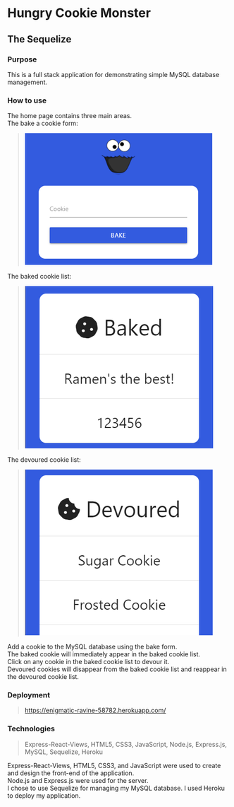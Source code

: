 # Hungry Cookie Monster
## The Sequelize

### Purpose  
This is a full stack application for demonstrating simple MySQL database management. 

### How to use  
The home page contains three main areas.  
The bake a cookie form:  

>![Bake Form](./assets/bakeform.png)  

The baked cookie list:  

>![Baked Cookie List](./assets/baked.png)  

The devoured cookie list:  

>![Devoured Cookie List](./assets/devoured.png)  

Add a cookie to the MySQL database using the bake form.  
The baked cookie will immediately appear in the baked cookie list.  
Click on any cookie in the baked cookie list to devour it.  
Devoured cookies will disappear from the baked cookie list and reappear in the devoured cookie list.

### Deployment  
> https://enigmatic-ravine-58782.herokuapp.com/

### Technologies  
> Express-React-Views, HTML5, CSS3, JavaScript, Node.js, Express.js, MySQL, Sequelize, Heroku

Express-React-Views, HTML5, CSS3, and JavaScript were used to create and design the front-end of the application.  
Node.js and Express.js were used for the server.  
I chose to use Sequelize for managing my MySQL database.
I used Heroku to deploy my application.